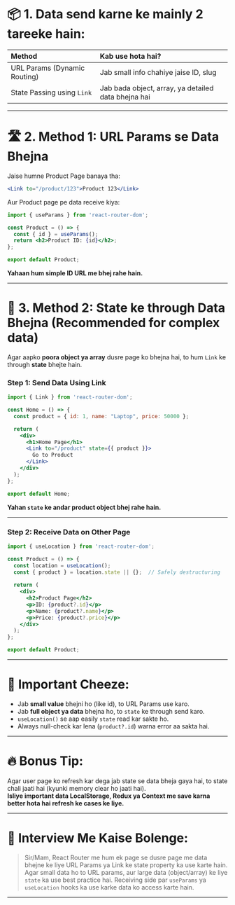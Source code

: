# 📦 1. Data send karne ke mainly 2 tareeke hain:

| Method | Kab use hota hai? |
|:-------|:------------------|
| URL Params (Dynamic Routing) | Jab small info chahiye jaise ID, slug |
| State Passing using `Link` | Jab bada object, array, ya detailed data bhejna hai |

---

# 🛣️ 2. Method 1: URL Params se Data Bhejna

Jaise humne Product Page banaya tha:

```jsx
<Link to="/product/123">Product 123</Link>
```

Aur Product page pe data receive kiya:

```jsx
import { useParams } from 'react-router-dom';

const Product = () => {
  const { id } = useParams();
  return <h2>Product ID: {id}</h2>;
};

export default Product;
```

**Yahaan hum simple ID URL me bhej rahe hain.**

---

# 🚚 3. Method 2: State ke through Data Bhejna (Recommended for complex data)

Agar aapko **poora object ya array** dusre page ko bhejna hai, to hum `Link` ke through **state** bhejte hain.

### Step 1: Send Data Using Link

```jsx
import { Link } from 'react-router-dom';

const Home = () => {
  const product = { id: 1, name: "Laptop", price: 50000 };

  return (
    <div>
      <h1>Home Page</h1>
      <Link to="/product" state={{ product }}>
        Go to Product
      </Link>
    </div>
  );
};

export default Home;
```

**Yahan `state` ke andar product object bhej rahe hain.**

---

### Step 2: Receive Data on Other Page

```jsx
import { useLocation } from 'react-router-dom';

const Product = () => {
  const location = useLocation();
  const { product } = location.state || {};  // Safely destructuring
  
  return (
    <div>
      <h2>Product Page</h2>
      <p>ID: {product?.id}</p>
      <p>Name: {product?.name}</p>
      <p>Price: {product?.price}</p>
    </div>
  );
};

export default Product;
```

---

# 🧠 Important Cheeze:

- Jab **small value** bhejni ho (like id), to URL Params use karo.
- Jab **full object ya data** bhejna ho, to `state` ke through send karo.
- `useLocation()` se aap easily `state` read kar sakte ho.
- Always null-check kar lena (`product?.id`) warna error aa sakta hai.

---

# 🔥 Bonus Tip:
Agar user page ko refresh kar dega jab state se data bheja gaya hai, to state chali jaati hai (kyunki memory clear ho jaati hai).  
**Isliye important data LocalStorage, Redux ya Context me save karna better hota hai refresh ke cases ke liye.**

---

# 🎯 Interview Me Kaise Bolenge:

> Sir/Mam, React Router me hum ek page se dusre page me data bhejne ke liye URL Params ya Link ke state property ka use karte hain.  
> Agar small data ho to URL params, aur large data (object/array) ke liye `state` ka use best practice hai. Receiving side par `useParams` ya `useLocation` hooks ka use karke data ko access karte hain.

---

